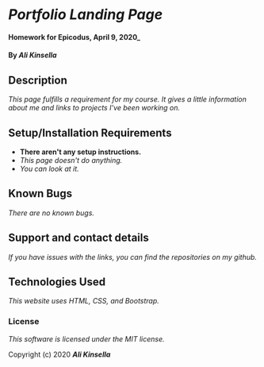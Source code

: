 # _Portfolio Landing Page_

#### Homework for Epicodus, April 9, 2020_

#### By _**Ali Kinsella**_

## Description

_This page fulfills a requirement for my course. It gives a little information about me and links to projects I've been working on._

## Setup/Installation Requirements

* __There aren't any setup instructions.__
* _This page doesn't do anything._
* _You can look at it._

## Known Bugs

_There are no known bugs._

## Support and contact details

_If you have issues with the links, you can find the repositories on my github._

## Technologies Used

_This website uses HTML, CSS, and Bootstrap._

### License

*This software is licensed under the MIT license.*

Copyright (c) 2020 **_Ali Kinsella_**